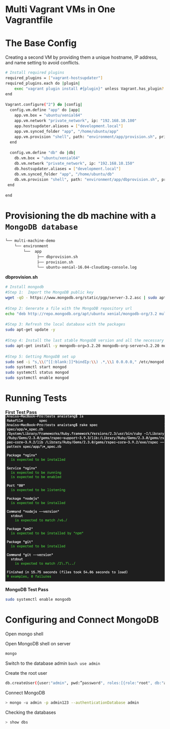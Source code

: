 # Multi Vagrant VMs in One Vagrantfile

# The Base Config

Creating a second VM by providing them a unique hostname, IP address, and name setting to avoid conflicts.
```bash
# Install required plugins
required_plugins = ["vagrant-hostsupdater"]
required_plugins.each do |plugin|
    exec "vagrant plugin install #{plugin}" unless Vagrant.has_plugin? plugin
end

Vagrant.configure("2") do |config|
  config.vm.define "app" do |app|
    app.vm.box = "ubuntu/xenial64"
    app.vm.network "private_network", ip: "192.168.10.100"
    app.hostsupdater.aliases = ["development.local"]
    app.vm.synced_folder "app", "/home/ubuntu/app"
    app.vm.provision "shell", path: "environment/app/provision.sh", privileged: false
  end

  config.vm.define "db" do |db|
    db.vm.box = "ubuntu/xenial64"
    db.vm.network "private_network", ip: "192.168.10.150"
    db.hostsupdater.aliases = ["development.local"]
    db.vm.synced_folder "app", "/home/ubuntu/db"
    db.vm.provision "shell", path: "environment/app/dbprovision.sh", privileged: false
 end
  
end

```

# Provisioning the db machine with a `MongoDB database`

```bash
└── multi-machine-demo
    └── environment
        └──  app
              ├── dbprovision.sh
              ├── provision.sh
              └── ubuntu-xenial-16.04-cloudimg-console.log           
```

**dbprovision.sh**

```bash
# Install mongodb
#Step 1:  Import the MongoDB public key
wget -qO - https://www.mongodb.org/static/pgp/server-3.2.asc | sudo apt-key add -

#Step 2: Generate a file with the MongoDB repository url
echo "deb http://repo.mongodb.org/apt/ubuntu xenial/mongodb-org/3.2 multiverse" | sudo tee /etc/apt/sources.list.d/mongodb-org-3.2.list

#Step 3: Refresh the local database with the packages
sudo apt-get update -y

#Step 4: Install the last stable MongoDB version and all the necessary packages on our system
sudo apt-get install -y mongodb-org=3.2.20 mongodb-org-server=3.2.20 mongodb-org-shell=3.2.20 mongodb-org-mongos=3.2.20 mongodb-org-tools=3.2.20

#Step 5: Getting MongoDB set up
sudo sed -i "s,\\(^[[:blank:]]*bindIp:\\) .*,\\1 0.0.0.0," /etc/mongod.conf
sudo systemctl start mongod
sudo systemctl status mongod
sudo systemctl enable mongod
```

# Running Tests
**First Test Pass**
![pass_rake_spec](first_testpass.jpeg)

**MongoDB Test Pass**
```bash
sudo systemctl enable mongodb
```

# Configuring and Connect MongoDB
Open mongo shell 

Open MongoDB shell on server 
```bash
mongo
```

Switch to the database admin
``bash
use admin
``

Create the root user
```bash
db.createUser({user:"admin", pwd:”password", roles:[{role:"root", db:"admin"}]})
```

Connect MongoDB
```bash
> mongo -u admin -p admin123 --authenticationDatabase admin
```

Checking the databases
```bash
> show dbs
```
